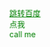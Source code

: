 
<html>
  <head>
    <meta charset="utf-8">
	<title>第一个网页</title>
  </herd>
  <style>
    a#linkToBaidu{
	color:green
	}
	#linkToBaidu:hover{
	color:red;
	}
	.settingColor{
	color:green;
	}
  </style>
  <body>
    <a href="http://www.baidu.com"
	stile="color:#ccc;text-decoration:none;"
	id="linkToBaidu">跳转百度</a>
	<div class="settingColor">点我</div>
    <div class="settingColor">call me</div>
  </body>
</html>

